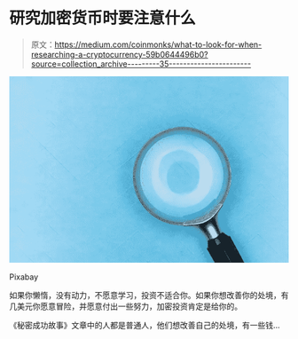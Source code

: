 # 研究加密货币时要注意什么

> 原文：<https://medium.com/coinmonks/what-to-look-for-when-researching-a-cryptocurrency-59b0644496b0?source=collection_archive---------35----------------------->

![](img/b7e8f38d96f7390ad9d75f5c3d060a52.png)

Pixabay

如果你懒惰，没有动力，不愿意学习，投资不适合你。如果你想改善你的处境，有几美元你愿意冒险，并愿意付出一些努力，加密投资肯定是给你的。

《秘密成功故事》文章中的人都是普通人，他们想改善自己的处境，有一些钱…